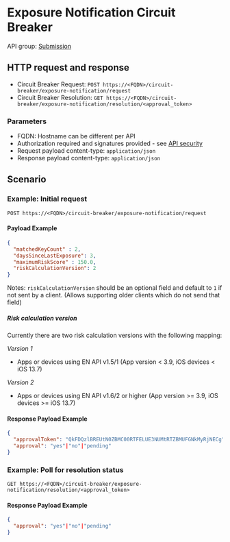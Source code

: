# Exposure Notification Circuit Breaker

API group: [Submission](../../../guidebook.md#system-apis-and-interfaces)

## HTTP request and response

- Circuit Breaker Request: ```POST https://<FQDN>/circuit-breaker/exposure-notification/request```
- Circuit Breaker Resolution: ```GET https://<FQDN>/circuit-breaker/exposure-notification/resolution/<approval_token>```

### Parameters
- FQDN: Hostname can be different per API
- Authorization required and signatures provided - see [API security](../../security.md)
- Request payload content-type: `application/json`
- Response payload content-type: `application/json`

## Scenario

### Example: Initial request
```POST https://<FQDN>/circuit-breaker/exposure-notification/request```

#### Payload Example

```json
{
  "matchedKeyCount" : 2,
  "daysSinceLastExposure": 3,
  "maximumRiskScore" : 150.0,
  "riskCalculationVersion": 2
}
```
Notes: `riskCalculationVersion` should be an optional field and default to `1` if not sent by a client. (Allows supporting older clients which do not send that field)

##### Risk calculation version
Currently there are two risk calculation versions with the following mapping:

*Version 1*
- Apps or devices using EN API v1.5/1 (App version < 3.9, iOS devices < iOS 13.7)

*Version 2*
- Apps or devices using EN API v1.6/2 or higher (App version >= 3.9, iOS devices >= iOS 13.7)


#### Response Payload Example

```json
{
  "approvalToken": "QkFDQzlBREUtN0ZBMC00RTFELUE3NUMtRTZBMUFGNkMyRjNECg",
  "approval": "yes"|"no"|"pending"
}
```

### Example: Poll for resolution status

```GET https://<FQDN>/circuit-breaker/exposure-notification/resolution/<approval_token>```

#### Response Payload Example

```json
{
  "approval": "yes"|"no"|"pending"
}
```
